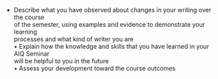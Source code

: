 - Describe what you have observed about changes in your writing over the course  
of the semester, using examples and evidence to demonstrate your learning  
processes and what kind of writer you are  
• Explain how the knowledge and skills that you have learned in your AIQ Seminar  
will be helpful to you in the future  
• Assess your development toward the course outcomes